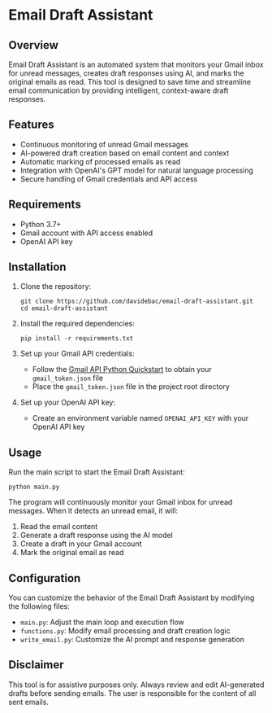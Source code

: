 # Email Draft Assistant

## Overview

Email Draft Assistant is an automated system that monitors your Gmail inbox for unread messages, creates draft responses using AI, and marks the original emails as read. This tool is designed to save time and streamline email communication by providing intelligent, context-aware draft responses.

## Features

- Continuous monitoring of unread Gmail messages
- AI-powered draft creation based on email content and context
- Automatic marking of processed emails as read
- Integration with OpenAI's GPT model for natural language processing
- Secure handling of Gmail credentials and API access

## Requirements

- Python 3.7+
- Gmail account with API access enabled
- OpenAI API key

## Installation

1. Clone the repository:
   ```
   git clone https://github.com/davidebac/email-draft-assistant.git
   cd email-draft-assistant
   ```

2. Install the required dependencies:
   ```
   pip install -r requirements.txt
   ```

3. Set up your Gmail API credentials:
   - Follow the [Gmail API Python Quickstart](https://developers.google.com/gmail/api/quickstart/python) to obtain your `gmail_token.json` file
   - Place the `gmail_token.json` file in the project root directory

4. Set up your OpenAI API key:
   - Create an environment variable named `OPENAI_API_KEY` with your OpenAI API key

## Usage

Run the main script to start the Email Draft Assistant:

```
python main.py
```

The program will continuously monitor your Gmail inbox for unread messages. When it detects an unread email, it will:

1. Read the email content
2. Generate a draft response using the AI model
3. Create a draft in your Gmail account
4. Mark the original email as read

## Configuration

You can customize the behavior of the Email Draft Assistant by modifying the following files:

- `main.py`: Adjust the main loop and execution flow
- `functions.py`: Modify email processing and draft creation logic
- `write_email.py`: Customize the AI prompt and response generation


## Disclaimer

This tool is for assistive purposes only. Always review and edit AI-generated drafts before sending emails. The user is responsible for the content of all sent emails.